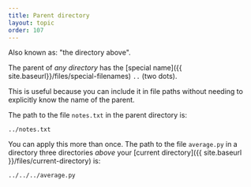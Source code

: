 ```yaml
---
title: Parent directory
layout: topic
order: 107
---
```


Also known as: "the directory above".

The parent of _any directory_ has the
[special name]({{ site.baseurl}}/files/special-filenames) `..` (two dots).

This is useful because you can include it in file paths without needing to 
explicitly know the name of the parent.

The path to the file `notes.txt` in the parent directory is:

    ../notes.txt

You can apply this more than once. The path to the file `average.py` in a
directory three directories _above_ your 
[current directory]({{ site.baseurl }}/files/current-directory) is:

    ../../../average.py



